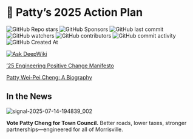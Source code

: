 # 👏 Patty’s 2025 Action Plan

![GitHub Repo stars](https://img.shields.io/github/stars/Patty-4-Morrisville/Patty-4-Morrisville) ![GitHub Sponsors](https://img.shields.io/github/sponsors/Patty-4-Morrisville) ![GitHub last commit](https://img.shields.io/github/last-commit/Patty-4-Morrisville/Patty-4-Morrisville) ![GitHub watchers](https://img.shields.io/github/watchers/Patty-4-Morrisville/Patty-4-Morrisville) ![GitHub contributors](https://img.shields.io/github/contributors-anon/Patty-4-Morrisville/Patty-4-Morrisville) ![GitHub commit activity](https://img.shields.io/github/commit-activity/t/Patty-4-Morrisville/Patty-4-Morrisville) ![GitHub Created At](https://img.shields.io/github/created-at/Patty-4-Morrisville/Patty-4-Morrisville)

[![Ask DeepWiki](https://deepwiki.com/badge.svg)](https://deepwiki.com/Patty-4-Morrisville/Patty-4-Morrisville)

[’25 Engineering Positive Change Manifesto](https://github.com/Patty-4-Morrisville/Patty-4-Morrisville/blob/main/drafts/manifesto.md)

[Patty Wei-Pei Cheng: A Biography](https://github.com/Patty-4-Morrisville/Patty-4-Morrisville/blob/main/drafts/bio.md)

## In the News

![signal-2025-07-14-194839_002](https://github.com/user-attachments/assets/f66da691-770e-481a-b086-4f8b3c29f3da)

**Vote Patty Cheng for Town Council.**
Better roads, lower taxes, stronger partnerships—engineered for all of Morrisville.
